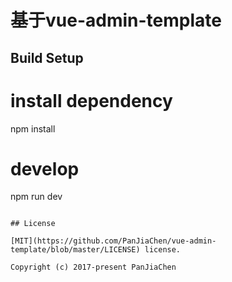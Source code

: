 # 基于vue-admin-template

## Build Setup
# install dependency
npm install

# develop
npm run dev
```

## License

[MIT](https://github.com/PanJiaChen/vue-admin-template/blob/master/LICENSE) license.

Copyright (c) 2017-present PanJiaChen
